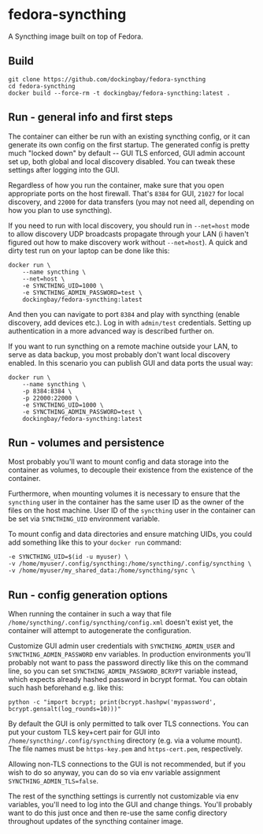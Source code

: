 fedora-syncthing
================

A Syncthing image built on top of Fedora.

Build
-----

    git clone https://github.com/dockingbay/fedora-syncthing
    cd fedora-syncthing
    docker build --force-rm -t dockingbay/fedora-syncthing:latest .

Run - general info and first steps
----------------------------------

The container can either be run with an existing syncthing config, or
it can generate its own config on the first startup. The generated
config is pretty much "locked down" by default -- GUI TLS enforced,
GUI admin account set up, both global and local discovery
disabled. You can tweak these settings after logging into the GUI.

Regardless of how you run the container, make sure that you open
appropriate ports on the host firewall. That's `8384` for GUI, `21027`
for local discovery, and `22000` for data transfers (you may not need
all, depending on how you plan to use syncthing).

If you need to run with local discovery, you should run in
`--net=host` mode to allow discovery UDP broadcasts propagate through
your LAN (i haven't figured out how to make discovery work without
`--net=host`). A quick and dirty test run on your laptop can be done
like this:

    docker run \
        --name syncthing \
        --net=host \
        -e SYNCTHING_UID=1000 \
        -e SYNCTHING_ADMIN_PASSWORD=test \
        dockingbay/fedora-syncthing:latest

And then you can navigate to port `8384` and play with syncthing
(enable discovery, add devices etc.). Log in with `admin/test`
credentials. Setting up authentication in a more advanced way is
described further on.

If you want to run syncthing on a remote machine outside your LAN, to
serve as data backup, you most probably don't want local discovery
enabled. In this scenario you can publish GUI and data ports the usual
way:

    docker run \
        --name syncthing \
        -p 8384:8384 \
        -p 22000:22000 \
        -e SYNCTHING_UID=1000 \
        -e SYNCTHING_ADMIN_PASSWORD=test \
        dockingbay/fedora-syncthing:latest


Run - volumes and persistence
-----------------------------

Most probably you'll want to mount config and data storage into the
container as volumes, to decouple their existence from the existence
of the container.

Furthermore, when mounting volumes it is necessary to ensure that the
`syncthing` user in the container has the same user ID as the owner of
the files on the host machine. User ID of the `syncthing` user in the
container can be set via `SYNCTHING_UID` environment variable.

To mount config and data directories and ensure matching UIDs, you
could add something like this to your `docker run` command:

    -e SYNCTHING_UID=$(id -u myuser) \
    -v /home/myuser/.config/syncthing:/home/syncthing/.config/syncthing \
    -v /home/myuser/my_shared_data:/home/syncthing/sync \

Run - config generation options
-------------------------------

When running the container in such a way that file
`/home/syncthing/.config/syncthing/config.xml` doesn't exist yet, the
container will attempt to autogenerate the configuration.

Customize GUI admin user credentials with `SYNCTHING_ADMIN_USER` and
`SYNCTHING_ADMIN_PASSWORD` env variables. In production environments
you'll probably not want to pass the password directly like this on
the command line, so you can set `SYNCTHING_ADMIN_PASSWORD_BCRYPT`
variable instead, which expects already hashed password in bcrypt
format. You can obtain such hash beforehand e.g. like this:

    python -c "import bcrypt; print(bcrypt.hashpw('mypassword', bcrypt.gensalt(log_rounds=10)))"

By default the GUI is only permitted to talk over TLS connections. You
can put your custom TLS key+cert pair for GUI into
`/home/syncthing/.config/syncthing` directory (e.g. via a volume
mount). The file names must be `https-key.pem` and `https-cert.pem`,
respectively.

Allowing non-TLS connections to the GUI is not recommended, but if you
wish to do so anyway, you can do so via env variable assignment
`SYNCTHING_ADMIN_TLS=false`.

The rest of the syncthing settings is currently not customizable via
env variables, you'll need to log into the GUI and change
things. You'll probably want to do this just once and then re-use the
same config directory throughout updates of the syncthing container
image.
